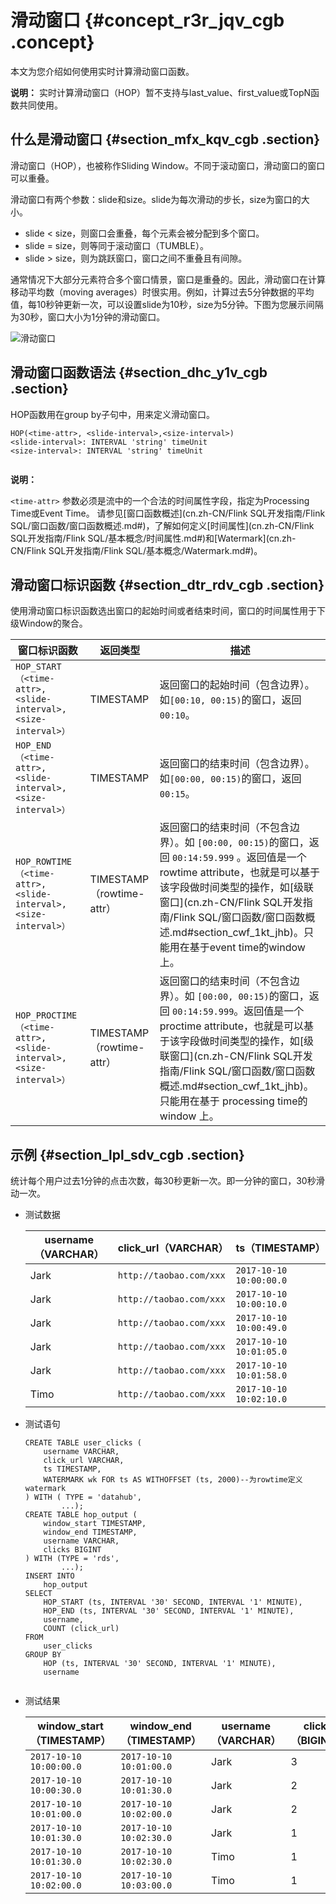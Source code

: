 # 滑动窗口 {#concept_r3r_jqv_cgb .concept}

本文为您介绍如何使用实时计算滑动窗口函数。

**说明：** 实时计算滑动窗口（HOP）暂不支持与last\_value、first\_value或TopN函数共同使用。

## 什么是滑动窗口 {#section_mfx_kqv_cgb .section}

滑动窗口（HOP），也被称作Sliding Window。不同于滚动窗口，滑动窗口的窗口可以重叠。

滑动窗口有两个参数：slide和size。slide为每次滑动的步长，size为窗口的大小。

-   slide < size，则窗口会重叠，每个元素会被分配到多个窗口。
-   slide = size，则等同于滚动窗口（TUMBLE）。
-   slide \> size，则为跳跃窗口，窗口之间不重叠且有间隙。

通常情况下大部分元素符合多个窗口情景，窗口是重叠的。因此，滑动窗口在计算移动平均数（moving averages）时很实用。例如，计算过去5分钟数据的平均值，每10秒钟更新一次，可以设置slide为10秒，size为5分钟。下图为您展示间隔为30秒，窗口大小为1分钟的滑动窗口。

![滑动窗口](http://static-aliyun-doc.oss-cn-hangzhou.aliyuncs.com/assets/img/40913/155540761534327_zh-CN.png)

## 滑动窗口函数语法 {#section_dhc_y1v_cgb .section}

HOP函数用在group by子句中，用来定义滑动窗口。

```language-sql
HOP(<time-attr>, <slide-interval>,<size-interval>)
<slide-interval>: INTERVAL 'string' timeUnit
<size-interval>: INTERVAL 'string' timeUnit
			
```

**说明：** 

`<time-attr>` 参数必须是流中的一个合法的时间属性字段，指定为Processing Time或Event Time。 请参见[窗口函数概述](cn.zh-CN/Flink SQL开发指南/Flink SQL/窗口函数/窗口函数概述.md#)，了解如何定义[时间属性](cn.zh-CN/Flink SQL开发指南/Flink SQL/基本概念/时间属性.md#)和[Watermark](cn.zh-CN/Flink SQL开发指南/Flink SQL/基本概念/Watermark.md#)。

## 滑动窗口标识函数 {#section_dtr_rdv_cgb .section}

使用滑动窗口标识函数选出窗口的起始时间或者结束时间，窗口的时间属性用于下级Window的聚合。

|窗口标识函数|返回类型|描述|
|------|----|--|
|`HOP_START（<time-attr>, <slide-interval>, <size-interval>）`|TIMESTAMP|返回窗口的起始时间（包含边界）。如`[00:10, 00:15)`的窗口，返回 `00:10`。|
|`HOP_END（<time-attr>, <slide-interval>, <size-interval>）`|TIMESTAMP|返回窗口的结束时间（包含边界）。如`[00:00, 00:15)`的窗口，返回 `00:15`。|
|`HOP_ROWTIME（<time-attr>, <slide-interval>, <size-interval>）`|TIMESTAMP（rowtime-attr）|返回窗口的结束时间（不包含边界）。如 `[00:00, 00:15)`的窗口，返回 `00:14:59.999` 。返回值是一个 rowtime attribute，也就是可以基于该字段做时间类型的操作，如[级联窗口](cn.zh-CN/Flink SQL开发指南/Flink SQL/窗口函数/窗口函数概述.md#section_cwf_1kt_jhb)。只能用在基于event time的window上。|
|`HOP_PROCTIME（<time-attr>, <slide-interval>, <size-interval>）`|TIMESTAMP（rowtime-attr）|返回窗口的结束时间（不包含边界）。如 `[00:00, 00:15)`的窗口，返回 `00:14:59.999`。返回值是一个 proctime attribute，也就是可以基于该字段做时间类型的操作，如[级联窗口](cn.zh-CN/Flink SQL开发指南/Flink SQL/窗口函数/窗口函数概述.md#section_cwf_1kt_jhb)。只能用在基于 processing time的window 上。|

## 示例 {#section_lpl_sdv_cgb .section}

统计每个用户过去1分钟的点击次数，每30秒更新一次。即一分钟的窗口，30秒滑动一次。

-   测试数据

    |username（VARCHAR）|click\_url（VARCHAR）|ts（TIMESTAMP）|
    |-----------------|-------------------|-------------|
    |Jark|`http://taobao.com/xxx`|`2017-10-10 10:00:00.0`|
    |Jark|`http://taobao.com/xxx`|`2017-10-10 10:00:10.0`|
    |Jark|`http://taobao.com/xxx`|`2017-10-10 10:00:49.0`|
    |Jark|`http://taobao.com/xxx`|`2017-10-10 10:01:05.0`|
    |Jark|`http://taobao.com/xxx`|`2017-10-10 10:01:58.0`|
    |Timo|`http://taobao.com/xxx`|`2017-10-10 10:02:10.0`|

-   测试语句

    ```language-SQL
    CREATE TABLE user_clicks (
        username VARCHAR,
        click_url VARCHAR,
        ts TIMESTAMP,
        WATERMARK wk FOR ts AS WITHOFFSET (ts, 2000)--为rowtime定义watermark
    ) WITH ( TYPE = 'datahub',
            ...);
    CREATE TABLE hop_output (
        window_start TIMESTAMP,
        window_end TIMESTAMP,
        username VARCHAR,
        clicks BIGINT
    ) WITH (TYPE = 'rds',
            ...);
    INSERT INTO
        hop_output
    SELECT
        HOP_START (ts, INTERVAL '30' SECOND, INTERVAL '1' MINUTE),
        HOP_END (ts, INTERVAL '30' SECOND, INTERVAL '1' MINUTE),
        username,
        COUNT (click_url)
    FROM
        user_clicks
    GROUP BY
        HOP (ts, INTERVAL '30' SECOND, INTERVAL '1' MINUTE),
        username
    					
    ```

-   测试结果

    |window\_start （TIMESTAMP）|window\_end （TIMESTAMP）|username （VARCHAR）|clicks （BIGINT）|
    |-------------------------|-----------------------|------------------|---------------|
    |`2017-10-10 10:00:00.0`|`2017-10-10 10:01:00.0`|Jark|3|
    |`2017-10-10 10:00:30.0`|`2017-10-10 10:01:30.0`|Jark|2|
    |`2017-10-10 10:01:00.0`|`2017-10-10 10:02:00.0`|Jark|2|
    |`2017-10-10 10:01:30.0`|`2017-10-10 10:02:30.0`|Jark|1|
    |`2017-10-10 10:01:30.0`|`2017-10-10 10:02:30.0`|Timo|1|
    |`2017-10-10 10:02:00.0`|`2017-10-10 10:03:00.0`|Timo|1|


